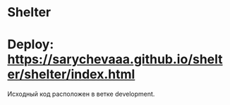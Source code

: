 # Shelter

# Deploy: https://sarychevaaa.github.io/shelter/shelter/index.html

Исходный код расположен в ветке development.
